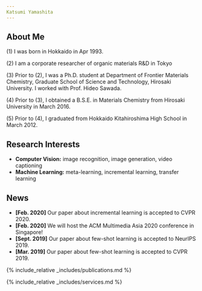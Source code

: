 ```yaml
---
Katsumi Yamashita
---
```


## About Me

(1)  I was born in Hokkaido in Apr 1993. 

(2) I am a corporate researcher of organic materials R&D in Tokyo 

(3) Prior to (2), I was a Ph.D. student at Department of Frontier Materials Chemistry, Graduate School of Science and Technology, Hirosaki University. 
    I worked with Prof. Hideo Sawada.
  
(4) Prior to (3), I obtained a B.S.E. in Materials Chemistry from Hirosaki University in March 2016.

(5)  Prior to (4), I graduated from Hokkaido Kitahiroshima High School in March 2012.

## Research Interests

- **Computer Vision:** image recognition, image generation, video captioning
- **Machine Learning:** meta-learning, incremental learning, transfer learning

## News

- **[Feb. 2020]** Our paper about incremental learning is accepted to CVPR 2020.
- **[Feb. 2020]** We will host the ACM Multimedia Asia 2020 conference in Singapore!
- **[Sept. 2019]** Our paper about few-shot learning is accepted to NeurIPS 2019.
- **[Mar. 2019]** Our paper about few-shot learning is accepted to CVPR 2019.

{% include_relative _includes/publications.md %}

{% include_relative _includes/services.md %}
